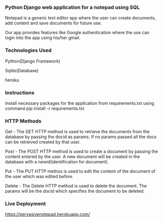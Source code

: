 ### Python Django web application for a notepad using SQL


Notepad is a generic text editor app where the user can create documents, add content and save documents for future use. 

Our app provides features like Google authentication where the use can login into the app using his/her gmail.

### Technologies Used

Python(Django Framework)

Sqlite(Database)

heroku

### Instructions

Install necessary packages for the application from requirements.txt using command pip install -r requirements.txt

### HTTP Methods

Get -  The GET HTTP method is used to retrieve the documents from the database by passing the docid as params. 
       If no params passed all the docs can be retreived created by that user. 
       
Post - The POST HTTP method is used to create a document by passing the content entered by the user. A new document will be created in the database with a 
       newid(identification for document).

Put -  The PUT HTTP methos is used to edit the content of the document of the user which was edited before.

Delete - The Delete HTTP method is used to delete the document. The params will be the docid which specifies the document to be deleted.

### Live Deployment

https://pervasivenotepad.herokuapp.com/

